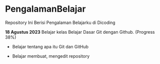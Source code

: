 # PengalamanBelajar
Repository Ini Berisi Pengalaman Belajarku di Dicoding

**18 Agustus 2023**
Belajar kelas Belajar Dasar Git dengan Github. (Progress 38%)

* Belajar tentang apa itu Git dan GitHub

* Belajar membuat, mengedit repository
